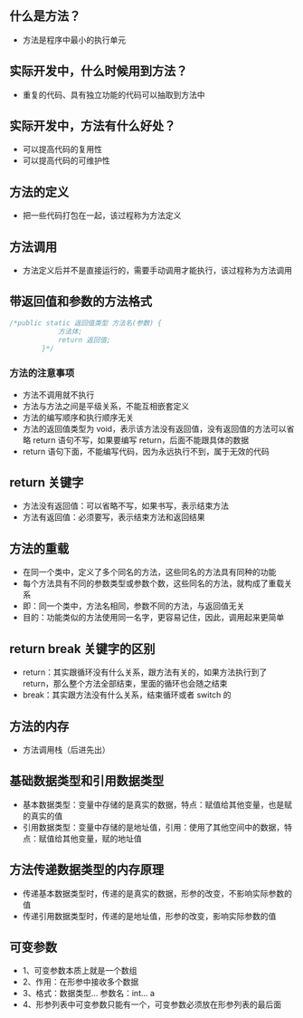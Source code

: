 ## 什么是方法？
* 方法是程序中最小的执行单元

## 实际开发中，什么时候用到方法？
* 重复的代码、具有独立功能的代码可以抽取到方法中

## 实际开发中，方法有什么好处？
* 可以提高代码的复用性
* 可以提高代码的可维护性

## 方法的定义
* 把一些代码打包在一起，该过程称为方法定义

## 方法调用
* 方法定义后并不是直接运行的，需要手动调用才能执行，该过程称为方法调用

## 带返回值和参数的方法格式
```java
/*public static 返回值类型 方法名(参数) {
            方法体;
            return 返回值;
        }*/
```

### 方法的注意事项
* 方法不调用就不执行
* 方法与方法之间是平级关系，不能互相嵌套定义
* 方法的编写顺序和执行顺序无关
* 方法的返回值类型为 void，表示该方法没有返回值，没有返回值的方法可以省略 return 语句不写，如果要编写 return，后面不能跟具体的数据
* return 语句下面，不能编写代码，因为永远执行不到，属于无效的代码

## return 关键字
* 方法没有返回值：可以省略不写，如果书写，表示结束方法
* 方法有返回值：必须要写，表示结束方法和返回结果

## 方法的重载
* 在同一个类中，定义了多个同名的方法，这些同名的方法具有同种的功能
* 每个方法具有不同的参数类型或参数个数，这些同名的方法，就构成了重载关系
* 即：同一个类中，方法名相同，参数不同的方法，与返回值无关
* 目的：功能类似的方法使用同一名字，更容易记住，因此，调用起来更简单

## return break 关键字的区别
* return：其实跟循环没有什么关系，跟方法有关的，如果方法执行到了 return，那么整个方法全部结束，里面的循环也会随之结束
* break：其实跟方法没有什么关系，结束循环或者 switch 的

## 方法的内存
* 方法调用栈（后进先出）

## 基础数据类型和引用数据类型
* 基本数据类型：变量中存储的是真实的数据，特点：赋值给其他变量，也是赋的真实的值
* 引用数据类型：变量中存储的是地址值，引用：使用了其他空间中的数据，特点：赋值给其他变量，赋的地址值

## 方法传递数据类型的内存原理
* 传递基本数据类型时，传递的是真实的数据，形参的改变，不影响实际参数的值
* 传递引用数据类型时，传递的是地址值，形参的改变，影响实际参数的值

## 可变参数
* 1、可变参数本质上就是一个数组
* 2、作用：在形参中接收多个数据
* 3、格式：数据类型... 参数名：int... a
* 4、形参列表中可变参数只能有一个，可变参数必须放在形参列表的最后面